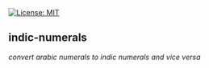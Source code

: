 <div>
<a href="https://github.com/cecoeco/indic-numerals/blob/main/LICENSE.md"><img alt="License: MIT" src="https://img.shields.io/badge/License-MIT-blue.svg"></a>
</div>

## indic-numerals

<i>convert arabic numerals to indic numerals and vice versa</i>
